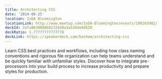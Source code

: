 ```yaml
---
title: Architecting CSS
date: '2014-08-25'
location: IxDA Bloomington
locationLink: http://www.meetup.com/IxDA-Bloomington/events/198163982/
deckId: 2afa8030088b0132420a3a536de4d520
deckRatio: 1.77777777777778
deckLink: https://speakerdeck.com/basham/architecting-css
---
```


Learn CSS best practices and workflows, including how class naming conventions and rigorous file organization can help teams understand and be quickly familiar with unfamiliar styles. Discover how to integrate pre-processors into your build process to increase productivity and prepare styles for production.
